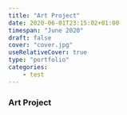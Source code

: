 ```yaml
---
title: "Art Project"
date: 2020-06-01T23:15:02+01:00
timespan: "June 2020"
draft: false
cover: "cover.jpg"
useRelativeCover: true
type: "portfolio"
categories:
    - test
---
```


### Art Project